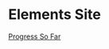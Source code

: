 Elements Site 
================

[Progress So Far](https://StuartMcMaw.github.io/elements-site/index.html)
